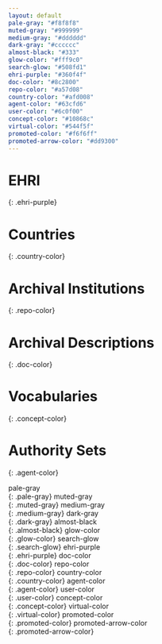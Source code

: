 ```yaml
---
layout: default
pale-gray: "#f8f8f8"
muted-gray: "#999999"
medium-gray: "#dddddd"
dark-gray: "#cccccc"
almost-black: "#333"
glow-color: "#fff9c0"
search-glow: "#508fd1"
ehri-purple: "#360f4f"
doc-color: "#8c2800"
repo-color: "#a57d08"
country-color: "#afd008"
agent-color: "#63cfd6"
user-color: "#6c0f00"
concept-color: "#10868c"
virtual-color: "#544f5f"
promoted-color: "#f6f6ff"
promoted-arrow-color: "#dd9300"
---
```


# EHRI
{: .ehri-purple}

# Countries
{: .country-color}

# Archival Institutions
{: .repo-color}

# Archival Descriptions 
{: .doc-color}

# Vocabularies
{: .concept-color}

# Authority Sets
{: .agent-color}


pale-gray  
{: .pale-gray}
muted-gray  
{: .muted-gray}
medium-gray  
{: .medium-gray}
dark-gray  
{: .dark-gray}
almost-black  
{: .almost-black}
glow-color  
{: .glow-color}
search-glow  
{: .search-glow}
ehri-purple  
{: .ehri-purple}
doc-color  
{: .doc-color}
repo-color  
{: .repo-color}
country-color  
{: .country-color}
agent-color  
{: .agent-color}
user-color  
{: .user-color}
concept-color  
{: .concept-color}
virtual-color  
{: .virtual-color}
promoted-color  
{: .promoted-color}
promoted-arrow-color  
{: .promoted-arrow-color}
